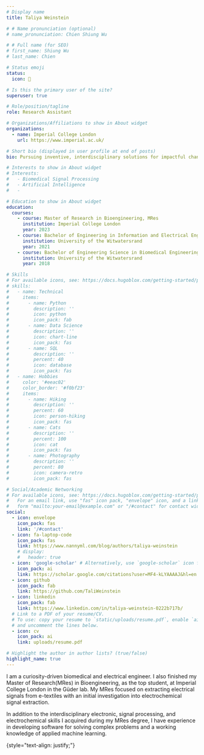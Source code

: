 ```yaml
---
# Display name
title: Taliya Weinstein

# # Name pronunciation (optional)
# name_pronunciation: Chien Shiung Wu

# # Full name (for SEO)
# first_name: Shiung Wu
# last_name: Chien

# Status emoji
status:
  icon: 🥏

# Is this the primary user of the site?
superuser: true

# Role/position/tagline
role: Research Assistant 

# Organizations/Affiliations to show in About widget
organizations:
  - name: Imperial College London
    url: https://www.imperial.ac.uk/

# Short bio (displayed in user profile at end of posts)
bio: Pursuing inventive, interdisciplinary solutions for impactful change while advancing the engineering field.

# Interests to show in About widget
# Interests:
#   - Biomedical Signal Processing
#   - Artificial Intelligence 
#   -

# Education to show in About widget
education:
  courses:
    - course: Master of Research in Bioengineering, MRes
      institution: Imperial College London
      year: 2023
    - course: Bachelor of Engineering in Information and Electrical Engineering, BSc (Eng)
      institution: University of the Witwatersrand 
      year: 2021
    - course: Bachelor of Engineering Science in Biomedical Engineering, BEngSc (BME)
      institution: University of the Witwatersrand 
      year: 2018

# Skills
# For available icons, see: https://docs.hugoblox.com/getting-started/page-builder/#icons
# skills:
#   - name: Technical
#     items:
#       - name: Python
#         description: ''
#         icon: python
#         icon_pack: fab
#       - name: Data Science
#         description: ''
#         icon: chart-line
#         icon_pack: fas
#       - name: SQL
#         description: ''
#         percent: 40
#         icon: database
#         icon_pack: fas
#   - name: Hobbies
#     color: '#eeac02'
#     color_border: '#f0bf23'
#     items:
#       - name: Hiking
#         description: ''
#         percent: 60
#         icon: person-hiking
#         icon_pack: fas
#       - name: Cats
#         description: ''
#         percent: 100
#         icon: cat
#         icon_pack: fas
#       - name: Photography
#         description: ''
#         percent: 80
#         icon: camera-retro
#         icon_pack: fas

# Social/Academic Networking
# For available icons, see: https://docs.hugoblox.com/getting-started/page-builder/#icons
#   For an email link, use "fas" icon pack, "envelope" icon, and a link in the
#   form "mailto:your-email@example.com" or "/#contact" for contact widget.
social:
  - icon: envelope
    icon_pack: fas
    link: '/#contact'
  - icon: fa-laptop-code
    icon_pack: fas
    link: https://www.nannyml.com/blog/authors/taliya-weinstein
    # display:
    #   header: true
  - icon: 'google-scholar' # Alternatively, use `google-scholar` icon from `ai` icon pack
    icon_pack: ai
    link: https://scholar.google.com/citations?user=MF4-kLYAAAAJ&hl=en
  - icon: github
    icon_pack: fab
    link: https://github.com/TaliWeinstein
  - icon: linkedin
    icon_pack: fab
    link: https://www.linkedin.com/in/taliya-weinstein-0222b717b/
  # Link to a PDF of your resume/CV.
  # To use: copy your resume to `static/uploads/resume.pdf`, enable `ai` icons in `params.yaml`,
  # and uncomment the lines below.
  - icon: cv
    icon_pack: ai
    link: uploads/resume.pdf

# Highlight the author in author lists? (true/false)
highlight_name: true
---
```

I am a curiosity-driven biomedical and electrical engineer. I also finished my Master of Research(MRes) in Bioengineering, as the top student, at Imperial College London in the Güder lab. My MRes focused on extracting electrical signals from e-textiles with an initial investigation into electrochemical signal extraction.

In addition to the interdisciplinary electronic, signal processing, and electrochemical skills I acquired during my MRes degree, I have experience in developing software for solving complex problems and a working knowledge of applied machine learning. 
 
{style="text-align: justify;"}




